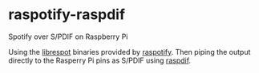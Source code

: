 # raspotify-raspdif
Spotify over S/PDIF on Raspberry Pi

Using the [librespot](https://github.com/librespot-org/librespot) binaries provided by [raspotify](https://github.com/dtcooper/raspotify).
Then piping the output directly to the Rasperry Pi pins as S/PDIF using [raspdif](https://github.com/mill1000/raspdif).

